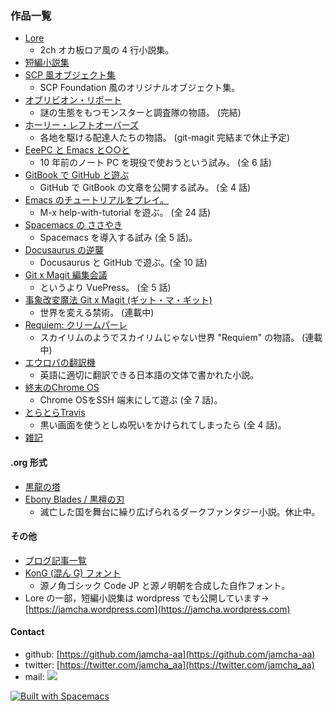 ### 作品一覧

-   [Lore](https://jamcha-aa.github.io/Lore/)
    + 2ch オカ板ロア風の 4 行小説集。
-   [短編小説集](https://jamcha-aa.github.io/ShortShort/)
-   [SCP 風オブジェクト集](https://jamcha-aa.github.io/SCP/)
    + SCP Foundation 風のオリジナルオブジェクト集。
-   [オブリビオン・リポート](https://jamcha-aa.github.io/OblivionReports/)
    + 謎の生態をもつモンスターと調査隊の物語。 (完結)
-   [ホーリー・レフトオーバーズ](https://jamcha-aa.github.io/holy-leftovers/)
    + 各地を駆ける配達人たちの物語。 (git-magit 完結まで休止予定)
-   [EeePC と Emacs と○○と](https://jamcha-aa.github.io/EeePC/)
    + 10 年前のノート PC を現役で使おうという試み。 (全 6 話)
-   [GitBook で GitHub と遊ぶ](https://jamcha-aa.github.io/Gitbook-Guide/)
    + GitHub で GitBook の文章を公開する試み。 (全 4 話)
-   [Emacs のチュートリアルをプレイ。](https://jamcha-aa.github.io/Emacs-tutorial/)
    + M-x help-with-tutorial を遊ぶ。 (全 24 話)
-   [Spacemacs の ささやき](https://jamcha-aa.github.io/Spacemacs-Guide/)
    + Spacemacs を導入する試み (全 5 話)。
-   [Docusaurus の逆襲](https://jamcha-aa.github.io/Docusaurus-Guide/)
    + Docusaurus と GitHub で遊ぶ。(全 10 話)
-   [Git x Magit 編集会議](https://jamcha-aa.github.io/magit-meeting/)
    + というより VuePress。 (全 5 話)
-   [事象改変魔法 Git x Magit (ギット・マ・ギット)](https://jamcha-aa.github.io/git-magit/)
    + 世界を変える禁術。 (連載中)
-   [Requiem: クリームパーレ](https://jamcha-aa.github.io/Requiem-novel/)
    + スカイリムのようでスカイリムじゃない世界 "Requiem" の物語。 (連載中)
-   [エウロパの翻訳機](https://jamcha-aa.github.io/compatible-novels/)
    + 英語に適切に翻訳できる日本語の文体で書かれた小説。
-   [終末のChrome OS](https://jamcha-aa.github.io/cloudready-VT/)
    + Chrome OSをSSH 端末にして遊ぶ (全 7 話)。
-   [とらとらTravis](https://jamcha-aa.github.io/travisci/)
    + 黒い画面を使うとしぬ呪いをかけられてしまったら (全 4 話)。
-   [雑記](https://jamcha-aa.gitbook.io/column/)

#### .org 形式
-   [黒龍の塔](https://github.com/jamcha-aa/TowerofThem)
-   [Ebony Blades / 黒檀の刃](https://github.com/jamcha-aa/EbonyBlades)
    + 滅亡した国を舞台に繰り広げられるダークファンタジー小説。休止中。

#### その他

-   [ブログ記事一覧](https://jamcha-aa.github.io/archive.html) 
-   [KonG (混ん G) フォント](https://github.com/jamcha-aa/KonG)
    + 源ノ角ゴシック Code JP と源ノ明朝を合成した自作フォント。
-   Lore の一部，短編小説集は wordpress でも公開しています→ [https://jamcha.wordpress.com](https://jamcha.wordpress.com)

#### Contact

-   github: [https://github.com/jamcha-aa](https://github.com/jamcha-aa)
-   twitter: [https://twitter.com/jamcha_aa](https://twitter.com/jamcha_aa)
-   mail: ![](https://services.nexodyne.com/email/icon/DmmOkiL%2B.Lhw/Owdx44Y%3D/R01haWw%3D/0/image.png)

[![Built with Spacemacs](https://cdn.rawgit.com/syl20bnr/spacemacs/442d025779da2f62fc86c2082703697714db6514/assets/spacemacs-badge.svg)](http://spacemacs.org)
